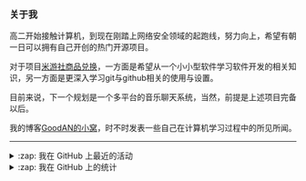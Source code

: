 ### 关于我

高二开始接触计算机，到现在刚踏上网络安全领域的起跑线，努力向上，希望有朝一日可以拥有自己开创的热门开源项目。

对于项目[米游社商品兑换](https://github.com/GOOD-AN/Mys-Exchange-Goods)，一方面是希望从一个小小型软件学习软件开发的相关知识，另一方面是更深入学习git与github相关的使用与设置。

目前来说，下一个规划是一个多平台的音乐聊天系统，当然，前提是上述项目完备以后。

我的博客[GoodAN的小窝](https://blog.goodant.top/)，时不时发表一些自己在计算机学习过程中的所见所闻。

---

<details>
  <summary>:zap: 我在 GitHub 上最近的活动</summary>
  
<!--START_SECTION:activity-->
1. 🗣 Commented on [#52](https://github.com/GOOD-AN/Mys-Exchange-Goods/issues/52#issuecomment-1758815412) in [GOOD-AN/Mys-Exchange-Goods](https://github.com/GOOD-AN/Mys-Exchange-Goods)
2. ❗ Opened issue [#792](https://github.com/agronholm/apscheduler/issues/792) in [agronholm/apscheduler](https://github.com/agronholm/apscheduler)
3. 🗣 Commented on [#52](https://github.com/GOOD-AN/Mys-Exchange-Goods/issues/52#issuecomment-1736942808) in [GOOD-AN/Mys-Exchange-Goods](https://github.com/GOOD-AN/Mys-Exchange-Goods)
4. 🔒 Closed issue [#65](https://github.com/AFanSKyQs/FanSky_Qs/issues/65) in [AFanSKyQs/FanSky_Qs](https://github.com/AFanSKyQs/FanSky_Qs)
5. ❗ Opened issue [#1291](https://github.com/sunface/rust-course/issues/1291) in [sunface/rust-course](https://github.com/sunface/rust-course)
<!--END_SECTION:activity-->

</details>

<details>
<summary>:zap: 我在 GitHub 上的统计</summary>

![GOOD-AN's github stats](https://github-readme-stats-umber-theta.vercel.app/api?username=GOOD-AN&count_private=true&show_icons=true&include_all_commits=true&line_height=28&card_width=400px) ![Top Langs](https://github-readme-stats-umber-theta.vercel.app/api/top-langs/?username=GOOD-AN&&layout=compact&&langs_count=6&&exclude_repo=GOOD-AN.github.io,GOOD-AN,github-readme-stats,test)
</details>
